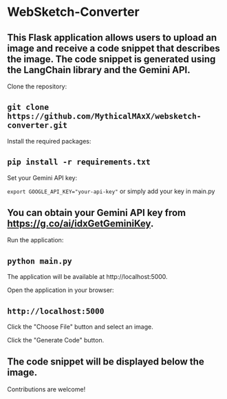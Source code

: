 # WebSketch-Converter
This Flask application allows users to upload an image and receive a code snippet that describes the image. The code snippet is generated using the LangChain library and the Gemini API.
-
Clone the repository:

```git clone https://github.com/MythicalMAxX/websketch-converter.git```
-
Install the required packages:

```pip install -r requirements.txt```
-
Set your Gemini API key:

```export GOOGLE_API_KEY="your-api-key"```
or simply add your key in main.py


You can obtain your Gemini API key from https://g.co/ai/idxGetGeminiKey.
-
Run the application:

```python main.py```
-
The application will be available at http://localhost:5000.

Open the application in your browser:

```http://localhost:5000```
-
Click the "Choose File" button and select an image.

Click the "Generate Code" button.

The code snippet will be displayed below the image.
-
Contributions are welcome!

